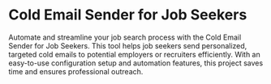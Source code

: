 # Cold Email Sender for Job Seekers
Automate and streamline your job search process with the Cold Email Sender for Job Seekers. This tool helps job seekers send personalized, targeted cold emails to potential employers or recruiters efficiently. With an easy-to-use configuration setup and automation features, this project saves time and ensures professional outreach.
